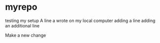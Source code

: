 # myrepo
testing my setup
A line a wrote on my local computer
adding a line
adding an additional line 

Make a new change